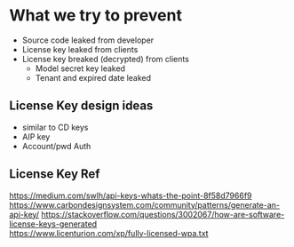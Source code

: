 # What we try to prevent
* Source code leaked from developer
* License key leaked from clients
* License key breaked (decrypted) from clients
  * Model secret key leaked
  * Tenant and expired date leaked



## License Key design ideas
* similar to CD keys
* AIP key
* Account/pwd Auth

## License Key Ref
https://medium.com/swlh/api-keys-whats-the-point-8f58d7966f9  
https://www.carbondesignsystem.com/community/patterns/generate-an-api-key/
https://stackoverflow.com/questions/3002067/how-are-software-license-keys-generated  
https://www.licenturion.com/xp/fully-licensed-wpa.txt  


